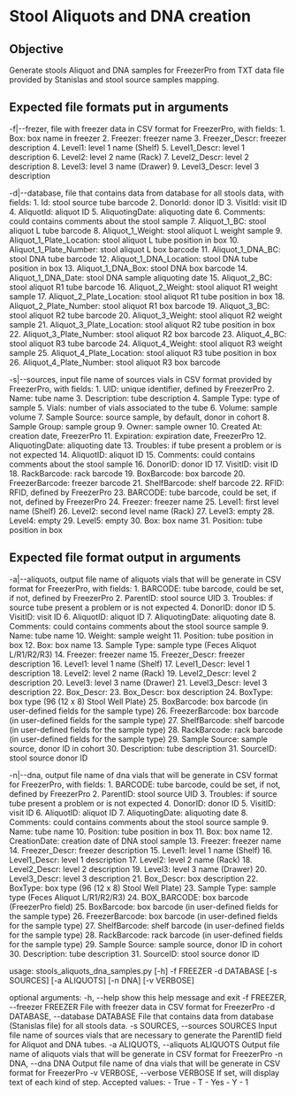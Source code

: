 
# Stool Aliquots and DNA creation

## Objective

Generate stools Aliquot and DNA samples for FreezerPro from TXT data file
provided by Stanislas and stool source samples mapping.

## Expected file formats put in arguments

-f|--frezer, file with freezer data in CSV format for FreezerPro, with fields:
    1. Box: box name in freezer
    2. Freezer: freezer name
    3. Freezer_Descr: freezer description
    4. Level1: level 1 name (Shelf)
    5. Level1_Descr: level 1 description
    6. Level2: level 2 name (Rack)
    7. Level2_Descr: level 2 description
    8. Level3: level 3 name (Drawer)
    9. Level3_Descr: level 3 description

-d|--database, file that contains data from database for all stools data, with
fields:
     1. Id: stool source tube barcode
     2. DonorId: donor ID
     3. VisitId: visit ID
     4. AliquotId: aliquot ID
     5. AliquotingDate: aliquoting date
     6. Comments: could contains comments about the stool sample
     7. Aliquot_1_BC: stool aliquot L tube barcode
     8. Aliquot_1_Weight: stool aliquot L weight sample
     9. Aliquot_1_Plate_Location: stool aliquot L tube position in box
    10. Aliquot_1_Plate_Number: stool aliquot L box barcode
    11. Aliquot_1_DNA_BC: stool DNA tube barcode
    12. Aliquot_1_DNA_Location: stool DNA tube position in box
    13. Aliquot_1_DNA_Box: stool DNA box barcode
    14. Aliquot_1_DNA_Date: stool DNA sample aliquoting date
    15. Aliquot_2_BC: stool aliquot R1 tube barcode
    16. Aliquot_2_Weight: stool aliquot R1 weight sample
    17. Aliquot_2_Plate_Location: stool aliquot R1 tube position in box
    18. Aliquot_2_Plate_Number: stool aliquot R1 box barcode
    19. Aliquot_3_BC: stool aliquot R2 tube barcode
    20. Aliquot_3_Weight: stool aliquot R2 weight sample
    21. Aliquot_3_Plate_Location: stool aliquot R2 tube position in box
    22. Aliquot_3_Plate_Number: stool aliquot R2 box barcode
    23. Aliquot_4_BC: stool aliquot R3 tube barcode
    24. Aliquot_4_Weight: stool aliquot R3 weight sample
    25. Aliquot_4_Plate_Location: stool aliquot R3 tube position in box
    26. Aliquot_4_Plate_Number: stool aliquot R3 box barcode


-s|--sources, input file name of sources vials in CSV format provided by FreezerPro,
with fields:
     1. UID: unique identifier, defined by FreezerPro
     2. Name: tube name
     3. Description: tube description
     4. Sample Type: type of sample
     5. Vials: number of vials associated to the tube
     6. Volume: sample volume
     7. Sample Source: source sample, by default, donor in cohort
     8. Sample Group: sample group
     9. Owner: sample owner
    10. Created At: creation date, FreezerPro
    11. Expiration: expiration date, FreezerPro
    12. AliquotingDate: aliquoting date
    13. Troubles: if tube present a problem or is not expected
    14. AliquotID: aliquot ID
    15. Comments: could contains comments about the stool sample
    16. DonorID: donor ID
    17. VisitID: visit ID
    18. RackBarcode: rack barcode
    19. BoxBarcode: box barcode
    20. FreezerBarcode: freezer barcode
    21. ShelfBarcode: shelf barcode
    22. RFID: RFID, defined by FreezerPro
    23. BARCODE: tube barcode, could be set, if not, defined by FreezerPro
    24. Freezer: freezer name
    25. Level1: first level name (Shelf)
    26. Level2: second level name (Rack)
    27. Level3: empty
    28. Level4: empty
    29. Level5: empty
    30. Box: box name
    31. Position: tube position in box

## Expected file format output in arguments

-a|--aliquots, output file name of aliquots vials that will be generate in CSV
format for FreezerPro, with fields:
     1. BARCODE: tube barcode, could be set, if not, defined by FreezerPro
     2. ParentID: stool source UID
     3. Troubles: if source tube present a problem or is not expected
     4. DonorID: donor ID
     5. VisitID: visit ID
     6. AliquotID: aliquot ID
     7. AliquotingDate: aliquoting date
     8. Comments: could contains comments about the stool source sample
     9. Name: tube name
    10. Weight: sample weight
    11. Position: tube position in box
    12. Box: box name
    13. Sample Type: sample type (Feces Aliquot L/R1/R2/R3)
    14. Freezer: freezer name
    15. Freezer_Descr: freezer description
    16. Level1: level 1 name (Shelf)
    17. Level1_Descr: level 1 description
    18. Level2: level 2 name (Rack)
    19. Level2_Descr: level 2 description
    20. Level3: level 3 name (Drawer)
    21. Level3_Descr: level 3 description
    22. Box_Descr:
    23. Box_Descr: box description
    24. BoxType: box type (96 (12 x 8) Stool Well Plate)
    25. BoxBarcode: box barcode (in user-defined fields for the sample type)
    26. FreezerBarcode: box barcode (in user-defined fields for the sample type)
    27. ShelfBarcode: shelf barcode (in user-defined fields for the sample type)
    28. RackBarcode: rack barcode (in user-defined fields for the sample type)
    29. Sample Source: sample source, donor ID in cohort
    30. Description: tube description
    31. SourceID: stool source donor ID

-n|--dna, output file name of dna vials that will be generate in CSV format for
FreezerPro, with fields:
     1. BARCODE: tube barcode, could be set, if not, defined by FreezerPro
     2. ParentID: stool source UID
     3. Troubles: if source tube present a problem or is not expected
     4. DonorID: donor ID
     5. VisitID: visit ID
     6. AliquotID: aliquot ID
     7. AliquotingDate: aliquoting date
     8. Comments: could contains comments about the stool source sample
     9. Name: tube name
    10. Position: tube position in box
    11. Box: box name
    12. CreationDate: creation date of DNA stool sample
    13. Freezer: freezer name
    14. Freezer_Descr: freezer description
    15. Level1: level 1 name (Shelf)
    16. Level1_Descr: level 1 description
    17. Level2: level 2 name (Rack)
    18. Level2_Descr: level 2 description
    19. Level3: level 3 name (Drawer)
    20. Level3_Descr: level 3 description
    21. Box_Descr: box description
    22. BoxType: box type (96 (12 x 8) Stool Well Plate)
    23. Sample Type: sample type (Feces Aliquot L/R1/R2/R3)
    24. BOX_BARCODE: box barcode (FreezerPro field)
    25. BoxBarcode: box barcode (in user-defined fields for the sample type)
    26. FreezerBarcode: box barcode (in user-defined fields for the sample type)
    27. ShelfBarcode: shelf barcode (in user-defined fields for the sample type)
    28. RackBarcode: rack barcode (in user-defined fields for the sample type)
    29. Sample Source: sample source, donor ID in cohort
    30. Description: tube description
    31. SourceID: stool source donor ID

usage: stools_aliquots_dna_samples.py [-h] -f FREEZER -d DATABASE [-s SOURCES]
                                      [-a ALIQUOTS] [-n DNA] [-v VERBOSE]

optional arguments:
  -h, --help            show this help message and exit
  -f FREEZER, --freezer FREEZER
                        File with freezer data in CSV format for FreezerPro
  -d DATABASE, --database DATABASE
                        File that contains data from database (Stanislas file)
                        for all stools data.
  -s SOURCES, --sources SOURCES
                        Input file name of sources vials that are necessary to
                        generate the ParentID field for Aliquot and DNA tubes.
  -a ALIQUOTS, --aliquots ALIQUOTS
                        Output file name of aliquots vials that will be
                        generate in CSV format for FreezerPro
  -n DNA, --dna DNA     Output file name of dna vials that will be generate in
                        CSV format for FreezerPro
  -v VERBOSE, --verbose VERBOSE
                        If set, will display text of each kind of step.
                        Accepted values: - True - T - Yes - Y - 1

